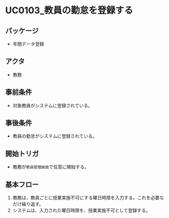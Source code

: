 # UC0103_教員の勤怠を登録する

## パッケージ
- 年間データ登録

## アクタ
- 教務

## 事前条件
- 対象教員がシステムに登録されている。

## 事後条件
- 教員の勤怠がシステムに登録されている。

## 開始トリガ
- 教務が`教員管理画面`で任意に開始する。

## 基本フロー
1. 教務は、教員ごとに授業実施不可にする曜日時限を入力する。これを必要なだけ繰り返す。
2. システムは、入力された曜日時限を、授業実施不可として登録する。
